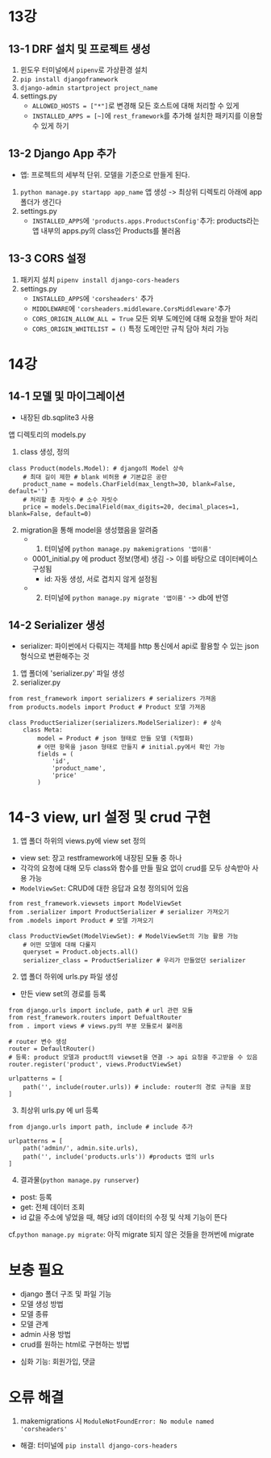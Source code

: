 # 13강
## 13-1 DRF 설치 및 프로젝트 생성 
1. 윈도우 터미널에서 `pipenv`로 가상환경 설치 
2. `pip install djangoframework`  
3. `django-admin startproject project_name`
4. settings.py  
    - `ALLOWED_HOSTS = ["*"]`로 변경해 모든 호스트에 대해 처리할 수 있게 
    - `INSTALLED_APPS = [~]`에 `rest_framework`를 추가해 설치한 패키지를 이용할 수 있게 하기 

## 13-2 Django App 추가  
- 앱: 프로젝트의 세부적 단위. 모델을 기준으로 만들게 된다. 
1. `python manage.py startapp app_name` 앱 생성 
-> 최상위 디렉토리 아래에 app 폴더가 생긴다  
2. settings.py 
    - `INSTALLED_APPS`에 `'products.apps.ProductsConfig'`추가: products라는 앱 내부의 apps.py의 class인 Products를 불러옴  

## 13-3 CORS 설정  
1. 패키지 설치 `pipenv install django-cors-headers`  
2. settings.py  
    - `INSTALLED_APPS`에 `'corsheaders'` 추가  
    - `MIDDLEWARE`에 `'corsheaders.middleware.CorsMiddleware'`추가  
    - `CORS_ORIGIN_ALLOW_ALL = True` 모든 외부 도메인에 대해 요청을 받아 처리  
    - `CORS_ORIGIN_WHITELIST = ()` 특정 도메인만 규칙 담아 처리 가능 

# 14강 
## 14-1 모델 및 마이그레이션 
- 내장된 db.sqplite3 사용  

앱 디렉토리의 models.py  
1. class 생성, 정의   
```
class Product(models.Model): # django의 Model 상속 
    # 최대 길이 제한 # blank 비허용 # 기본값은 공란  
    product_name = models.CharField(max_length=30, blank=False, default='') 
    # 처리할 총 자릿수 # 소수 자릿수 
    price = models.DecimalField(max_digits=20, decimal_places=1, blank=False, default=0)
```
2. migration을 통해 model을 생성했음을 알려줌  
    - 1. 터미널에 `python manage.py makemigrations '앱이름'`   
    - 0001_initial.py 에 product 정보(명세) 생김 -> 이를 바탕으로 데이터베이스 구성됨 
        - id: 자동 생성, 서로 겹치지 않게 설정됨  
    - 2. 터미널에 `python manage.py migrate '앱이름'` -> db에 반영      

## 14-2 Serializer 생성  
- serializer: 파이썬에서 다뤄지는 객체를 http 통신에서 api로 활용할 수 있는 json 형식으로 변환해주는 것 
1. 앱 폴더에 'serializer.py' 파일 생성  
2. serializer.py  
```
from rest_framework import serializers # serializers 가져옴  
from products.models import Product # Product 모델 가져옴  

class ProductSerializer(serializers.ModelSerializer): # 상속  
    class Meta: 
        model = Product # json 형태로 만들 모델 (직렬화)
        # 어떤 항목을 jason 형태로 만들지 # initial.py에서 확인 가능
        fields = ( 
            'id',
            'product_name',
            'price'
        ) 
```
# 14-3 view, url 설정 및 crud 구현  
1. 앱 폴더 하위의 views.py에 view set 정의  
- view set: 장고 restframework에 내장된 모듈 중 하나  
- 각각의 요청에 대해 모두 class와 함수를 만들 필요 없이 crud를 모두 상속받아 사용 가능  
- `ModelViewSet`: CRUD에 대한 응답과 요청 정의되어 있음  
```
from rest_framework.viewsets import ModelViewSet  
from .serializer import ProductSerializer # serializer 가져오기 
from .models import Product # 모델 가져오기 

class ProductViewSet(ModelViewSet): # ModelViewSet의 기능 활용 가능  
    # 어떤 모델에 대해 다룰지
    queryset = Product.objects.all()
    serializer_class = ProductSerializer # 우리가 만들었던 serializer 
```

2. 앱 폴더 하위에 urls.py 파일 생성  
- 만든 view set의 경로를 등록  
```
from django.urls import include, path # url 관련 모듈  
from rest_framework.routers import DefualtRouter 
from . import views # views.py의 부분 모듈로서 불러옴  

# router 변수 생성 
router = DefaultRouter()
# 등록: product 모델과 product의 viewset을 연결 -> api 요청을 주고받을 수 있음  
router.register('product', views.ProductViewSet)

urlpatterns = [
    path('', include(router.urls)) # include: router의 경로 규칙을 포함
]
```

3. 최상위 urls.py 에 url 등록  
```
from django.urls import path, include # include 추가 

urlpatterns = [
    path('admin/', admin.site.urls),
    path('', include('products.urls')) #products 앱의 urls  
]
```

4. 결과물(`python manage.py runserver`)
- post: 등록  
- get: 전체 데이터 조회  
- id 값을 주소에 넣었을 때, 해당 id의 데이터의 수정 및 삭제 기능이 뜬다  



cf.`python manage.py migrate`: 아직 migrate 되지 않은 것들을 한꺼번에 migrate  


# 보충 필요  
- django 폴더 구조 및 파일 기능  
- 모델 생성 방법 
- 모델 종류 
- 모델 관계  
- admin 사용 방법  
- crud를 원하는 html로 구현하는 방법 

+ 심화 기능: 회원가입, 댓글 

# 오류 해결  
1. makemigrations 시 `ModuleNotFoundError: No module named 'corsheaders'`  
- 해결: 터미널에 `pip install django-cors-headers` 